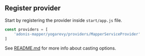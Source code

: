 ## Register provider

Start by registering the provider inside `start/app.js` file.

```js
const providers = [
    'adonis-mapper/yogarevy/providers/MapperServiceProvider'
]
```

See [README.md](README.md) for more info about casting options.
